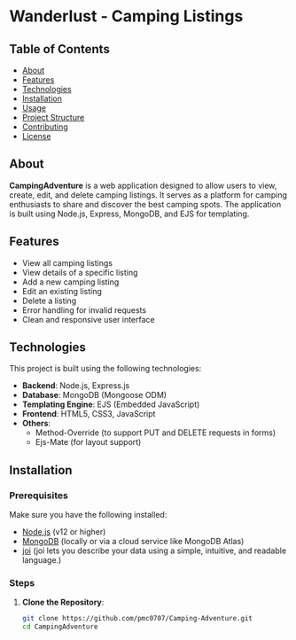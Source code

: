 # Wanderlust - Camping Listings

## Table of Contents
- [About](#about)
- [Features](#features)
- [Technologies](#technologies)
- [Installation](#installation)
- [Usage](#usage)
- [Project Structure](#project-structure)
- [Contributing](#contributing)
- [License](#license)

## About
**CampingAdventure** is a web application designed to allow users to view, create, edit, and delete camping listings. It serves as a platform for camping enthusiasts to share and discover the best camping spots. The application is built using Node.js, Express, MongoDB, and EJS for templating.

## Features
- View all camping listings
- View details of a specific listing
- Add a new camping listing
- Edit an existing listing
- Delete a listing
- Error handling for invalid requests
- Clean and responsive user interface

## Technologies
This project is built using the following technologies:
- **Backend**: Node.js, Express.js
- **Database**: MongoDB (Mongoose ODM)
- **Templating Engine**: EJS (Embedded JavaScript)
- **Frontend**: HTML5, CSS3, JavaScript
- **Others**: 
  - Method-Override (to support PUT and DELETE requests in forms)
  - Ejs-Mate (for layout support)

## Installation

### Prerequisites
Make sure you have the following installed:
- [Node.js](https://nodejs.org/en/) (v12 or higher)
- [MongoDB](https://www.mongodb.com/) (locally or via a cloud service like MongoDB Atlas)
- [joi](https://joi.dev/api/?v=17.13.3) (joi lets you describe your data using a simple, intuitive, and readable language.)

### Steps
1. **Clone the Repository**:
   ```bash
   git clone https://github.com/pmc0707/Camping-Adventure.git
   cd CampingAdventure
